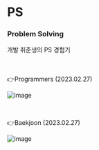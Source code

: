 # PS

### Problem Solving
개발 취준생의 PS 경험기
<br><br><br>


👉Programmers (2023.02.27)

![image](https://user-images.githubusercontent.com/92137309/221566347-e331c0ce-1e4f-42b9-acd7-801d3a590180.png)

<br>

👉Baekjoon (2023.02.27)

![image](https://user-images.githubusercontent.com/92137309/221566747-6d733fcc-3f4b-4415-badb-d2a7c880407e.png)

<br><br>

